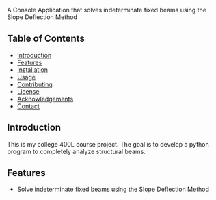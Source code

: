 A Console Application that solves indeterminate fixed beams using the Slope Deflection Method

## Table of Contents
- [Introduction](#introduction)
- [Features](#features)
- [Installation](#installation)
- [Usage](#usage)
- [Contributing](#contributing)
- [License](#license)
- [Acknowledgements](#acknowledgements)
- [Contact](#contact)

## Introduction
This is my college 400L course project. The goal is to develop a python program to completely analyze structural beams.

## Features
- Solve indeterminate fixed beams using the Slope Deflection Method